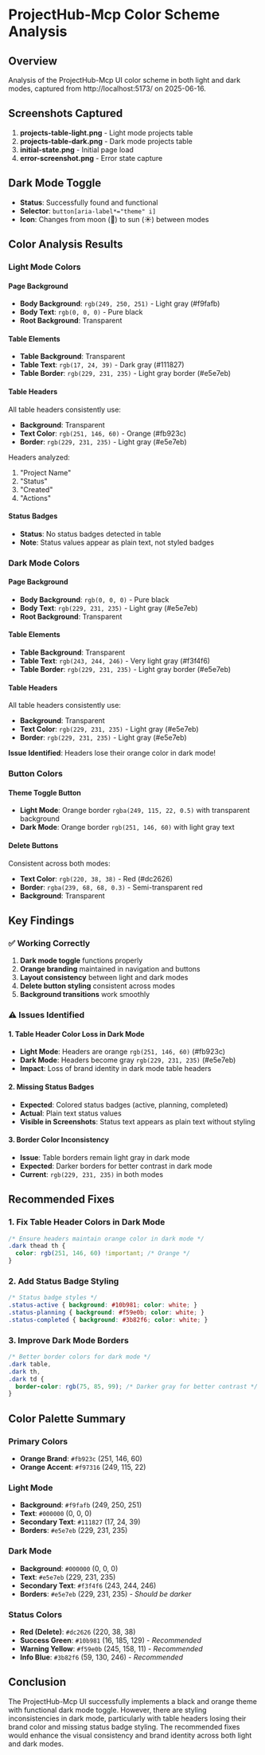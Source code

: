 # ProjectHub-Mcp Color Scheme Analysis

## Overview
Analysis of the ProjectHub-Mcp UI color scheme in both light and dark modes, captured from http://localhost:5173/ on 2025-06-16.

## Screenshots Captured
1. **projects-table-light.png** - Light mode projects table
2. **projects-table-dark.png** - Dark mode projects table
3. **initial-state.png** - Initial page load
4. **error-screenshot.png** - Error state capture

## Dark Mode Toggle
- **Status**: Successfully found and functional
- **Selector**: `button[aria-label*="theme" i]`
- **Icon**: Changes from moon (🌙) to sun (☀️) between modes

## Color Analysis Results

### Light Mode Colors

#### Page Background
- **Body Background**: `rgb(249, 250, 251)` - Light gray (#f9fafb)
- **Body Text**: `rgb(0, 0, 0)` - Pure black
- **Root Background**: Transparent

#### Table Elements
- **Table Background**: Transparent
- **Table Text**: `rgb(17, 24, 39)` - Dark gray (#111827)
- **Table Border**: `rgb(229, 231, 235)` - Light gray border (#e5e7eb)

#### Table Headers
All table headers consistently use:
- **Background**: Transparent
- **Text Color**: `rgb(251, 146, 60)` - Orange (#fb923c)
- **Border**: `rgb(229, 231, 235)` - Light gray (#e5e7eb)

Headers analyzed:
1. "Project Name" 
2. "Status"
3. "Created"
4. "Actions"

#### Status Badges
- **Status**: No status badges detected in table
- **Note**: Status values appear as plain text, not styled badges

### Dark Mode Colors

#### Page Background
- **Body Background**: `rgb(0, 0, 0)` - Pure black
- **Body Text**: `rgb(229, 231, 235)` - Light gray (#e5e7eb)
- **Root Background**: Transparent

#### Table Elements
- **Table Background**: Transparent
- **Table Text**: `rgb(243, 244, 246)` - Very light gray (#f3f4f6)
- **Table Border**: `rgb(229, 231, 235)` - Light gray border (#e5e7eb)

#### Table Headers
All table headers consistently use:
- **Background**: Transparent
- **Text Color**: `rgb(229, 231, 235)` - Light gray (#e5e7eb)
- **Border**: `rgb(229, 231, 235)` - Light gray (#e5e7eb)

**Issue Identified**: Headers lose their orange color in dark mode!

### Button Colors

#### Theme Toggle Button
- **Light Mode**: Orange border `rgba(249, 115, 22, 0.5)` with transparent background
- **Dark Mode**: Orange border `rgb(251, 146, 60)` with light gray text

#### Delete Buttons
Consistent across both modes:
- **Text Color**: `rgb(220, 38, 38)` - Red (#dc2626)
- **Border**: `rgba(239, 68, 68, 0.3)` - Semi-transparent red
- **Background**: Transparent

## Key Findings

### ✅ Working Correctly
1. **Dark mode toggle** functions properly
2. **Orange branding** maintained in navigation and buttons
3. **Layout consistency** between light and dark modes
4. **Delete button styling** consistent across modes
5. **Background transitions** work smoothly

### ⚠️ Issues Identified

#### 1. Table Header Color Loss in Dark Mode
- **Light Mode**: Headers are orange `rgb(251, 146, 60)` (#fb923c)
- **Dark Mode**: Headers become gray `rgb(229, 231, 235)` (#e5e7eb)
- **Impact**: Loss of brand identity in dark mode table headers

#### 2. Missing Status Badges
- **Expected**: Colored status badges (active, planning, completed)
- **Actual**: Plain text status values
- **Visible in Screenshots**: Status text appears as plain text without styling

#### 3. Border Color Inconsistency
- **Issue**: Table borders remain light gray in dark mode
- **Expected**: Darker borders for better contrast in dark mode
- **Current**: `rgb(229, 231, 235)` in both modes

## Recommended Fixes

### 1. Fix Table Header Colors in Dark Mode
```css
/* Ensure headers maintain orange color in dark mode */
.dark thead th {
  color: rgb(251, 146, 60) !important; /* Orange */
}
```

### 2. Add Status Badge Styling
```css
/* Status badge styles */
.status-active { background: #10b981; color: white; }
.status-planning { background: #f59e0b; color: white; }
.status-completed { background: #3b82f6; color: white; }
```

### 3. Improve Dark Mode Borders
```css
/* Better border colors for dark mode */
.dark table,
.dark th,
.dark td {
  border-color: rgb(75, 85, 99); /* Darker gray for better contrast */
}
```

## Color Palette Summary

### Primary Colors
- **Orange Brand**: `#fb923c` (251, 146, 60)
- **Orange Accent**: `#f97316` (249, 115, 22)

### Light Mode
- **Background**: `#f9fafb` (249, 250, 251)
- **Text**: `#000000` (0, 0, 0)
- **Secondary Text**: `#111827` (17, 24, 39)
- **Borders**: `#e5e7eb` (229, 231, 235)

### Dark Mode  
- **Background**: `#000000` (0, 0, 0)
- **Text**: `#e5e7eb` (229, 231, 235)
- **Secondary Text**: `#f3f4f6` (243, 244, 246)
- **Borders**: `#e5e7eb` (229, 231, 235) - *Should be darker*

### Status Colors
- **Red (Delete)**: `#dc2626` (220, 38, 38)
- **Success Green**: `#10b981` (16, 185, 129) - *Recommended*
- **Warning Yellow**: `#f59e0b` (245, 158, 11) - *Recommended*
- **Info Blue**: `#3b82f6` (59, 130, 246) - *Recommended*

## Conclusion

The ProjectHub-Mcp UI successfully implements a black and orange theme with functional dark mode toggle. However, there are styling inconsistencies in dark mode, particularly with table headers losing their brand color and missing status badge styling. The recommended fixes would enhance the visual consistency and brand identity across both light and dark modes.